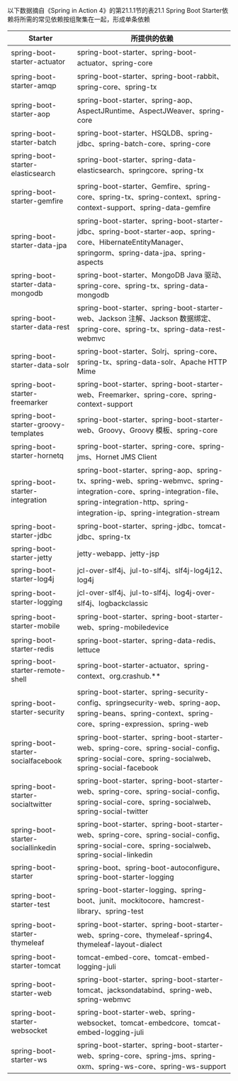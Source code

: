 以下数据摘自《Spring in Action 4》的第21.1.1节的表21.1 Spring Boot Starter依赖将所需的常见依赖按组聚集在一起，形成单条依赖

| Starter                              | 所提供的依赖                                                 |
| ------------------------------------ | ------------------------------------------------------------ |
| spring-boot-starter-actuator         | spring-boot-starter、spring-boot-actuator、spring-core       |
| spring-boot-starter-amqp             | spring-boot-starter、spring-boot-rabbit、spring-core、spring-tx |
| spring-boot-starter-aop              | spring-boot-starter、spring-aop、AspectJRuntime、AspectJWeaver、spring-core |
| spring-boot-starter-batch            | spring-boot-starter、HSQLDB、spring-jdbc、spring-batch-core、spring-core |
| spring-boot-starter-elasticsearch    | spring-boot-starter、spring-data-elasticsearch、springcore、spring-tx |
| spring-boot-starter-gemfire          | spring-boot-starter、Gemfire、spring-core、spring-tx、spring-context、spring-context-support、spring-data-gemfire |
| spring-boot-starter-data-jpa         | spring-boot-starter、spring-boot-starter-jdbc、spring-boot-starter-aop、spring-core、HibernateEntityManager、springorm、spring-data-jpa、spring-aspects |
| spring-boot-starter-data-mongodb     | spring-boot-starter、MongoDB Java 驱动、spring-core、spring-tx、spring-data-mongodb |
| spring-boot-starter-data-rest        | spring-boot-starter、spring-boot-starter-web、Jackson 注解、Jackson 数据绑定、spring-core、spring-tx、spring-data-rest-webmvc |
| spring-boot-starter-data-solr        | spring-boot-starter、Solrj、spring-core、spring-tx、spring-data-solr、Apache HTTP Mime |
| spring-boot-starter-freemarker       | spring-boot-starter、spring-boot-starter-web、Freemarker、spring-core、spring-context-support |
| spring-boot-starter-groovy-templates | spring-boot-starter、spring-boot-starter-web、Groovy、Groovy 模板、spring-core |
| spring-boot-starter-hornetq          | spring-boot-starter、spring-core、spring-jms、Hornet JMS Client |
| spring-boot-starter-integration      | spring-boot-starter、spring-aop、spring-tx、spring-web、spring-webmvc、spring-integration-core、spring-integration-file、spring-integration-http、spring-integration-ip、spring-integration-stream |
| spring-boot-starter-jdbc             | spring-boot-starter、spring-jdbc、tomcat-jdbc、spring-tx     |
| spring-boot-starter-jetty            | jetty-webapp、jetty-jsp                                      |
| spring-boot-starter-log4j            | jcl-over-slf4j、jul-to-slf4j、slf4j-log4j12、log4j           |
| spring-boot-starter-logging          | jcl-over-slf4j、jul-to-slf4j、log4j-over-slf4j、logbackclassic |
| spring-boot-starter-mobile           | spring-boot-starter、spring-boot-starter-web、spring-mobiledevice |
| spring-boot-starter-redis            | spring-boot-starter、spring-data-redis、lettuce              |
| spring-boot-starter-remote-shell     | spring-boot-starter-actuator、spring-context、org.crashub.** |
| spring-boot-starter-security         | spring-boot-starter、spring-security-config、springsecurity-web、spring-aop、spring-beans、spring-context、spring-core、spring-expression、spring-web |
| spring-boot-starter-socialfacebook   | spring-boot-starter、spring-boot-starter-web、spring-core、spring-social-config、spring-social-core、spring-socialweb、spring-social-facebook |
| spring-boot-starter-socialtwitter    | spring-boot-starter、spring-boot-starter-web、spring-core、spring-social-config、spring-social-core、spring-socialweb、spring-social-twitter |
| spring-boot-starter-sociallinkedin   | spring-boot-starter、spring-boot-starter-web、spring-core、spring-social-config、spring-social-core、spring-socialweb、spring-social-linkedin |
| spring-boot-starter                  | spring-boot、spring-boot-autoconfigure、spring-boot-starter-logging |
| spring-boot-starter-test             | spring-boot-starter-logging、spring-boot、junit、mockitocore、hamcrest-library、spring-test |
| spring-boot-starter-thymeleaf        | spring-boot-starter、spring-boot-starter-web、spring-core、thymeleaf-spring4、thymeleaf-layout-dialect |
| spring-boot-starter-tomcat           | tomcat-embed-core、tomcat-embed-logging-juli                 |
| spring-boot-starter-web              | spring-boot-starter、spring-boot-starter-tomcat、jacksondatabind、spring-web、spring-webmvc |
| spring-boot-starter-websocket        | spring-boot-starter-web、spring-websocket、tomcat-embedcore、tomcat-embed-logging-juli |
| spring-boot-starter-ws               | spring-boot-starter、spring-boot-starter-web、spring-core、spring-jms、spring-oxm、spring-ws-core、spring-ws-support |

